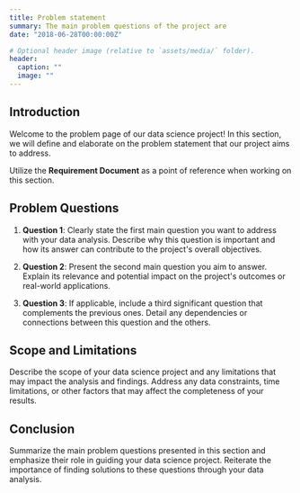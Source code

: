 ```yaml
---
title: Problem statement
summary: The main problem questions of the project are
date: "2018-06-28T00:00:00Z"

# Optional header image (relative to `assets/media/` folder).
header:
  caption: ""
  image: ""
---
```


## Introduction

Welcome to the problem page of our data science project! In this section, we will define and elaborate on the problem statement that our project aims to address.

Utilize the **Requirement Document** as a point of reference when working on this section.

## Problem Questions

1. **Question 1**: Clearly state the first main question you want to address with your data analysis. Describe why this question is important and how its answer can contribute to the project's overall objectives.

2. **Question 2**: Present the second main question you aim to answer. Explain its relevance and potential impact on the project's outcomes or real-world applications.

3. **Question 3**: If applicable, include a third significant question that complements the previous ones. Detail any dependencies or connections between this question and the others.

## Scope and Limitations

Describe the scope of your data science project and any limitations that may impact the analysis and findings. Address any data constraints, time limitations, or other factors that may affect the completeness of your results.

## Conclusion

Summarize the main problem questions presented in this section and emphasize their role in guiding your data science project. Reiterate the importance of finding solutions to these questions through your data analysis.

